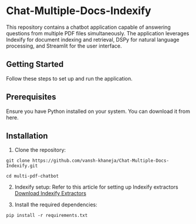 # Chat-Multiple-Docs-Indexify
This repository contains a chatbot application capable of answering questions from multiple PDF files simultaneously. The application leverages Indexify for document indexing and retrieval, DSPy for natural language processing, and Streamlit for the user interface.

## Getting Started
Follow these steps to set up and run the application.

## Prerequisites
Ensure you have Python installed on your system. You can download it from here.

## Installation
1) Clone the repository:
   
```git clone https://github.com/vansh-khaneja/Chat-Multiple-Docs-Indexify.git```

```cd multi-pdf-chatbot```

2) Indexify setup:
Refer to this article for setting up Indexify extractors
[Download Indexify Extractors](https://docs.getindexify.ai/apis/extractors/pdf/#marker-extractor)

4) Install the required dependencies:

```pip install -r requirements.txt```
